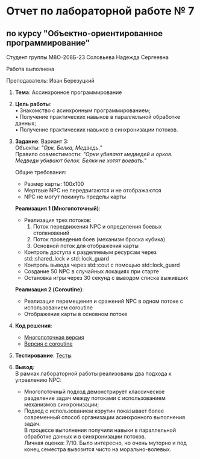# Отчет по лабораторной работе № 7
## по курсу "Объектно-ориентированное программирование"

Студент группы М8О-208Б-23 Соловьева Надежда Сергеевна

Работа выполнена 

Преподаватель: Иван Березуцкий

1. **Тема**: Ассинхронное программирование   
2. **Цель работы**:  
   • Знакомство с асинхронным программированием;  
   • Получение практических навыков в параллельной обработке данных;  
   • Получение практических навыков в синхронизации потоков.  

3. **Задание**: 
   Вариант 3:  
   Объекты: *"Орк, Белка, Медведь."*  
   Правило совместимости: *"Орки убивают медведей и орков. Медведи убивают белок. Белки не хотят воевать."*

   Общие требования:  
   - Размер карты: 100x100  
   - Мертвые NPC не передвигаются и не отображаются  
   - NPC не могут покинуть пределы карты  

   **Реализация 1 (Многопоточный)**:  
   - Реализация трех потоков:  
     1. Поток передвижения NPC и определения боевых столкновений  
     2. Поток проведения боев (механизм броска кубика)  
     3. Основной поток для отображения карты  
   - Контроль доступа к разделяемым ресурсам через std::shared_lock и std::lock_guard  
   - Контроль вывода через std::cout с помощью std::lock_guard  
   - Создание 50 NPC в случайных локациях при старте  
   - Остановка игры через 30 секунд с выводом списка выживших  

   **Реализация 2 (Coroutine)**:  
   - Реализация перемещения и сражений NPC в одном потоке с использованием coroutine  
   - Отображение карты в основном потоке  

4. **Код решения**:
   - [Многопоточная версия](main.cpp)  
   - [Версия с coroutine](main_pro.cpp)  

5. **Тестирование**: [Тесты](test/basic_tests.cpp)    

6. **Вывод**:   
В рамках лабораторной работы реализованы два подхода к управлению NPC:  
   - Многопоточный подход демонстрирует классическое разделение задач между потоками с использованием механизмов синхронизации;  
   - Подход с использованием корутин показывает более современный способ организации асинхронного выполнения задач.  
В процессе выполнения получили навыки в параллельной обработке данных и в синхронизации потоков.    
Личная оценка: 7/10. Было интересно, но очень муторно и под конец семестра вывозится чисто на морально-волевых.  